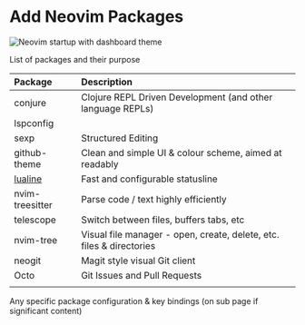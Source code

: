 # Add Neovim Packages

![Neovim startup with dashboard theme ](https://raw.githubusercontent.com/practicalli/graphic-design/live/neovim/screenshots/neovim-startup-dashboard-theme-light.png)

List of packages and their purpose

| Package               | Description                                                          |
|:----------------------|:---------------------------------------------------------------------|
| conjure               | Clojure REPL Driven Development (and other language REPLs)           |
| lspconfig             |                                                                      |
| sexp                  | Structured Editing                                                   |
| github-theme          | Clean and simple UI & colour scheme, aimed at readably               |
| [lualine](lualine.md) | Fast and configurable statusline                                     |
| nvim-treesitter       | Parse code / text highly efficiently                                 |
| telescope             | Switch between files, buffers tabs, etc                              |
| nvim-tree             | Visual file manager - open, create, delete, etc. files & directories |
| neogit                | Magit style visual Git client                                        |
| Octo                  | Git Issues and Pull Requests                                         |
|                       |                                                                      |

Any specific package configuration & key bindings (on sub page if significant content)
